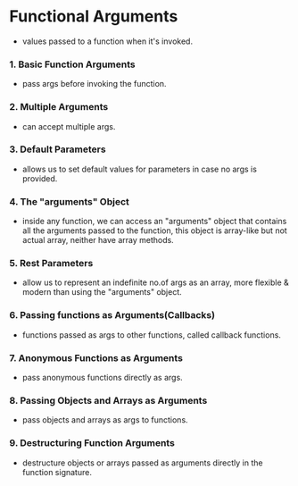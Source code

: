 # Functional Arguments
- values passed to a function when it's invoked.

### 1. Basic Function Arguments
- pass args before invoking the function.
### 2. Multiple Arguments
- can accept multiple args.
### 3. Default Parameters
- allows us to set default values for parameters in case no args is provided.
### 4. The "arguments" Object
- inside any function, we can access an "arguments" object that contains all the arguments passed to the function, this object is array-like but not actual array, neither have array methods.
### 5. Rest Parameters
- allow us to represent an indefinite no.of args as an array, more flexible & modern than using the "arguments" object.
### 6. Passing functions as Arguments(Callbacks)
- functions passed as args to other functions, called callback functions.
### 7. Anonymous Functions as Arguments
- pass anonymous functions directly as args.
### 8. Passing Objects and Arrays as Arguments
- pass objects and arrays as args to functions.
### 9. Destructuring Function Arguments
- destructure objects or arrays passed as arguments directly in the function signature.

